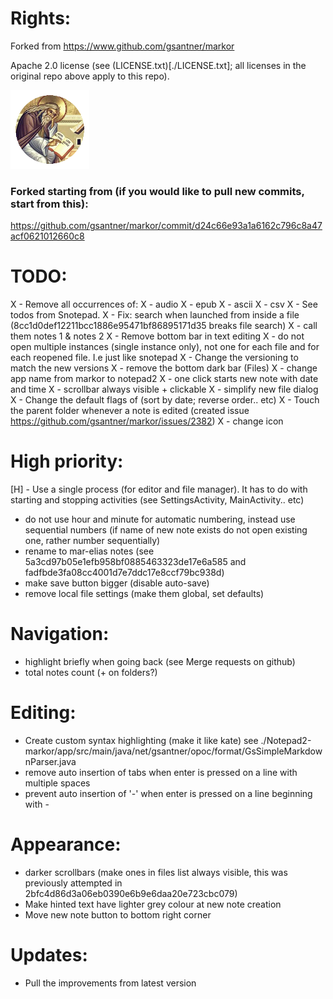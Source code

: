 # Rights:

Forked from https://www.github.com/gsantner/markor

Apache 2.0 license (see (LICENSE.txt)[./LICENSE.txt]; all licenses in the original repo above apply to this repo).

<img src="./icon/icon.png" alt="icon" width="25%" />

### Forked starting from (if you would like to pull new commits, start from this):

https://github.com/gsantner/markor/commit/d24c66e93a1a6162c796c8a47acf0621012660c8

# TODO:
X - Remove all occurrences of:
X - audio
X - epub
X - ascii
X - csv
X - See todos from Snotepad.
X - Fix: search when launched from inside a file (8cc1d0def12211bcc1886e95471bf86895171d35 breaks file search)
X - call them notes 1 & notes 2
X - Remove bottom bar in text editing
X - do not open multiple instances (single instance only), not one for each file and for each reopened file. I.e just like snotepad
X - Change the versioning to match the new versions
X - remove the bottom dark bar (Files)
X - change app name from markor to notepad2
X - one click starts new note with date and time
X - scrollbar always visible + clickable
X - simplify new file dialog
X - Change the default flags of (sort by date; reverse order.. etc)
X - Touch the parent folder whenever a note is edited (created issue https://github.com/gsantner/markor/issues/2382)
X - change icon

# High priority:
[H] - Use a single process (for editor and file manager). It has to do with starting and stopping activities (see SettingsActivity, MainActivity.. etc)
- do not use hour and minute for automatic numbering, instead use sequential numbers (if name of new note exists do not open existing one, rather number sequentially)
- rename to mar-elias notes (see 5a3cd97b05e1efb958bf0885463323de17e6a585 and fadfbde3fa08cc4001d7e7ddc17e8ccf79bc938d)
- make save button bigger (disable auto-save)
- remove local file settings (make them global, set defaults)

# Navigation:
- highlight briefly when going back (see Merge requests on github)
- total notes count (+ on folders?)

# Editing:
- Create custom syntax highlighting (make it like kate) see ./Notepad2-markor/app/src/main/java/net/gsantner/opoc/format/GsSimpleMarkdownParser.java
- remove auto insertion of tabs when enter is pressed on a line with multiple spaces
- prevent auto insertion of '-' when enter is pressed on a line beginning with -

# Appearance:
- darker scrollbars (make ones in files list always visible, this was previously attempted in 2bfc4d86d3a06eb0390e6b9e6daa20e723cbc079)
- Make hinted text have lighter grey colour at new note creation
- Move new note button to bottom right corner

# Updates:
- Pull the improvements from latest version
